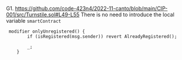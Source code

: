 G1. https://github.com/code-423n4/2022-11-canto/blob/main/CIP-001/src/Turnstile.sol#L49-L55
There is no need to introduce the local variable ``smartContract``
``` 
 modifier onlyUnregistered() {
        if (isRegistered(msg.sender)) revert AlreadyRegistered();

        _;
    }
```